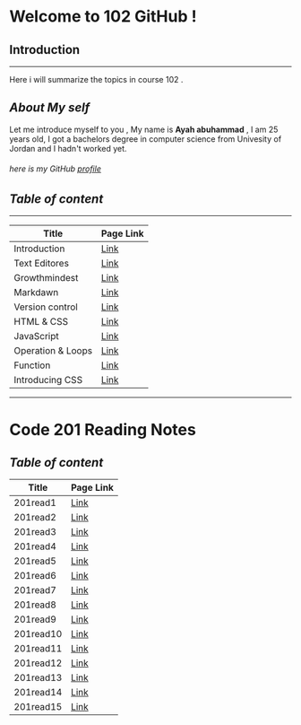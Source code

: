 # Welcome to 102 GitHub !
## Introduction
-----------

Here i will summarize the topics in course 102 .



## _About My self_
Let me introduce myself to you , My name is **Ayah abuhammad** , I am 25 years old, I got a bachelors degree in computer science from Univesity of Jordan and I hadn't worked yet.


###### here is my GitHub [profile](https://github.com/ayahabuhammad/) ######





## _Table of content_ ##
---------

 Title  | Page Link
 ----   | ----
 Introduction   |  [Link](https://ayahabuhammad.github.io/reading-notes/)
 Text Editores  | [Link](https://ayahabuhammad.github.io/reading-notes/text_editores)
Growthmindest   |  [Link](https://ayahabuhammad.github.io/reading-notes/Growthmindest)
Markdawn        |  [Link](https://ayahabuhammad.github.io/reading-notes/Markdown)
Version control | [Link](https://ayahabuhammad.github.io/reading-notes/Vc)
HTML & CSS      | [Link](https://ayahabuhammad.github.io/reading-notes/html)
JavaScript      | [Link](https://ayahabuhammad.github.io/reading-notes/JS)
Operation & Loops   | [Link](https://ayahabuhammad.github.io/reading-notes/loop)
Function        |    [Link](https://ayahabuhammad.github.io/reading-notes/function)
Introducing CSS  |    [Link](https://ayahabuhammad.github.io/reading-notes/CSS)


------

# Code 201 Reading Notes
## _Table of content_ ##



 Title    | Page Link
 ----     | ----
 201read1 | [Link](https://ayahabuhammad.github.io/reading-notes/class-01)
201read2  |	[Link](https://ayahabuhammad.github.io/reading-notes/class-02)
201read3  |	[Link](https://ayahabuhammad.github.io/reading-notes/class-03)
201read4  |	[Link](https://ayahabuhammad.github.io/reading-notes/class-04)
201read5  |	[Link](https://ayahabuhammad.github.io/reading-notes/class-05)
201read6  |	[Link](https://ayahabuhammad.github.io/reading-notes/class-06)
201read7  |	[Link](https://ayahabuhammad.github.io/reading-notes/201read7)
201read8  |	[Link](https://ayahabuhammad.github.io/reading-notes/201read8)
201read9  |	[Link](https://ayahabuhammad.github.io/reading-notes/201read9)
201read10 |	[Link](https://ayahabuhammad.github.io/reading-notes/201read10)
201read11 |	[Link](https://ayahabuhammad.github.io/reading-notes/201read11)
201read12 |	[Link](https://ayahabuhammad.github.io/reading-notes/201read12)
201read13 |	[Link](https://ayahabuhammad.github.io/reading-notes/201read13)
201read14 |	[Link](https://ayahabuhammad.github.io/reading-notes/201read14)
201read15 |[Link](https://ayahabuhammad.github.io/reading-notes/201read15)
